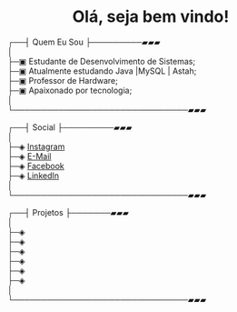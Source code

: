 <h1 align="center"> Olá, seja bem vindo! </h1>
┌──┤ Quem Eu Sou ├─────────▰▰▰ <br>
│<br>
├─▣ Estudante de Desenvolvimento de Sistemas;<br>
├─▣ Atualmente estudando Java |MySQL | Astah;<br>
├─▣ Professor de Hardware;<br>
├─▣ Apaixonado por tecnologia;<br>
│<br>
└───────────────────────────────▰▰▰<br>


┌──┤ Social ├─────────▰▰▰<br>
│<br>
├─◈ <a href="https://www.instagram.com/jonas.a.jato/">Instagram</a><br>
├─◈ <a href="mailto:jonassartori2@gmail.com">E-Mail</a><br>
├─◈ <a href="https://www.facebook.com/jonasajato">Facebook</a><br>
├─◈ <a href="https://www.linkedin.com/in/jonasajato/">LinkedIn</a><br>
│<br>
└───────────────────────────────▰▰▰<br>

┌──┤ Projetos ├───────▰▰▰<br>
│<br>
├─◈ <br>
├─◈ <br>
├─◈ <br>
├─◈ <br>
├─◈ <br>
├─◈ <br>
│<br>
└───────────────────────────────▰▰▰<br>
